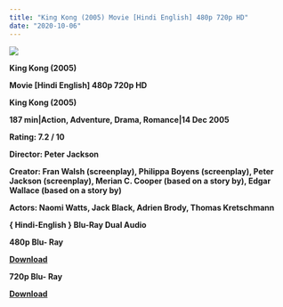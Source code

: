 ```yaml
---
title: "King Kong (2005) Movie [Hindi English] 480p 720p HD"
date: "2020-10-06"
---
```


[**![](https://1.bp.blogspot.com/-piyWLbPK4VM/Xtpr8Dt7AII/AAAAAAAACnE/H08JVSnX91sm27vWWXnRiqK-6LeeXLPqwCLcBGAsYHQ/s1600/King-Kong-2005.jpg)**](https://1.bp.blogspot.com/-piyWLbPK4VM/Xtpr8Dt7AII/AAAAAAAACnE/H08JVSnX91sm27vWWXnRiqK-6LeeXLPqwCLcBGAsYHQ/s1600/King-Kong-2005.jpg)

**King Kong (2005)**

**Movie \[Hindi English\] 480p 720p HD**

**King Kong (2005)**

**187 min|Action, Adventure, Drama, Romance|14 Dec 2005**

**Rating: 7.2 / 10** 

**Director: Peter Jackson**

**Creator: Fran Walsh (screenplay), Philippa Boyens (screenplay), Peter Jackson (screenplay), Merian C. Cooper (based on a story by), Edgar Wallace (based on a story by)**

**Actors: Naomi Watts, Jack Black, Adrien Brody, Thomas Kretschmann**

 **{ Hindi-English } Blu-Ray Dual Audio**

**480p Blu- Ray**

**[Download](http://instantdown.xyz/OFTiNI3vci)** 

**720p Blu- Ray**

[**Download**](https://healthtipschk.co/7469/)
